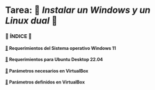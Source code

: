 # **Tarea:** :floppy_disk: *Instalar un Windows y un Linux dual* :floppy_disk:

### :round_pushpin: **ÍNDICE** :round_pushpin:

#### [**:pushpin:**](tarea1/requerimientosW11) **Requerimientos del Sistema operativo Windows 11**
#### [**:pushpin:**](tarea1/requerimientosUbuntu)  **Requerimientos para Ubuntu Desktop 22.04**
#### [**:pushpin:**](tarea1/parametrosNecesarios) **Parámetros necesarios en VirtualBox**
#### [**:pushpin:**](tarea1/parametrosDefinidos) **Parámetros definidos en VirtualBox**
